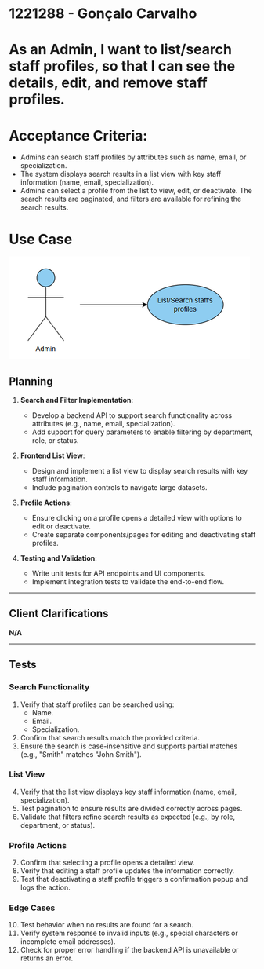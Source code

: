 # 1221288 - Gonçalo Carvalho

# As an Admin, I want to list/search staff profiles, so that I can see the details, edit, and remove staff profiles.

# Acceptance Criteria:
- Admins can search staff profiles by attributes such as name, email, or specialization.
- The system displays search results in a list view with key staff information (name, email,
specialization).
- Admins can select a profile from the list to view, edit, or deactivate.
The search results are paginated, and filters are available for refining the search results.


# Use Case

![UseCaseDiagram](/Backend/docs/sprintB/Backoffice%20Module/us6.2.13/assets/usecase.png)

## Planning

1. **Search and Filter Implementation**:
   - Develop a backend API to support search functionality across attributes (e.g., name, email, specialization).
   - Add support for query parameters to enable filtering by department, role, or status.

2. **Frontend List View**:
   - Design and implement a list view to display search results with key staff information.
   - Include pagination controls to navigate large datasets.

3. **Profile Actions**:
   - Ensure clicking on a profile opens a detailed view with options to edit or deactivate.
   - Create separate components/pages for editing and deactivating staff profiles.

4. **Testing and Validation**:
   - Write unit tests for API endpoints and UI components.
   - Implement integration tests to validate the end-to-end flow.

---

## Client Clarifications

**N/A**

---

## Tests

### Search Functionality
1. Verify that staff profiles can be searched using:
   - Name.
   - Email.
   - Specialization.
2. Confirm that search results match the provided criteria.
3. Ensure the search is case-insensitive and supports partial matches (e.g., "Smith" matches "John Smith").

### List View
4. Verify that the list view displays key staff information (name, email, specialization).
5. Test pagination to ensure results are divided correctly across pages.
6. Validate that filters refine search results as expected (e.g., by role, department, or status).

### Profile Actions
7. Confirm that selecting a profile opens a detailed view.
8. Verify that editing a staff profile updates the information correctly.
9. Test that deactivating a staff profile triggers a confirmation popup and logs the action.

### Edge Cases
10. Test behavior when no results are found for a search.
11. Verify system response to invalid inputs (e.g., special characters or incomplete email addresses).
12. Check for proper error handling if the backend API is unavailable or returns an error.